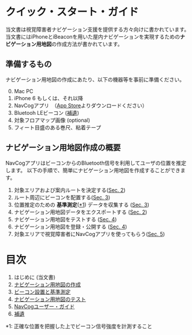 <!--
The MIT License (MIT)

Copyright (c) 2014, 2015 IBM Corporation
Permission is hereby granted, free of charge, to any person obtaining a copy
of this software and associated documentation files (the "Software"), to deal
in the Software without restriction, including without limitation the rights
to use, copy, modify, merge, publish, distribute, sublicense, and/or sell
copies of the Software, and to permit persons to whom the Software is
furnished to do so, subject to the following conditions:

The above copyright notice and this permission notice shall be included in all
copies or substantial portions of the Software.

THE SOFTWARE IS PROVIDED "AS IS", WITHOUT WARRANTY OF ANY KIND, EXPRESS OR
IMPLIED, INCLUDING BUT NOT LIMITED TO THE WARRANTIES OF MERCHANTABILITY,
FITNESS FOR A PARTICULAR PURPOSE AND NONINFRINGEMENT. IN NO EVENT SHALL THE
AUTHORS OR COPYRIGHT HOLDERS BE LIABLE FOR ANY CLAIM, DAMAGES OR OTHER
LIABILITY, WHETHER IN AN ACTION OF CONTRACT, TORT OR OTHERWISE, ARISING FROM,
OUT OF OR IN CONNECTION WITH THE SOFTWARE OR THE USE OR OTHER DEALINGS IN THE
SOFTWARE.
-->

# クイック・スタート・ガイド
当文書は視覚障害者ナビゲーション支援を提供する方々向けに書かれています。
当文書にはiPhoneとiBeaconを用いた屋内ナビゲーションを実現するための**ナビゲーション用地図**の作成方法が書かれています。


## 準備するもの
ナビゲーション用地図の作成にあたり、以下の機器等を事前に準備ください。

0. Mac PC
0. iPhone 6 もしくは、それ以降
0. NavCogアプリ　（[App Store](https://itunes.apple.com/WebObjects/MZStore.woa/wa/viewSoftware?id=1042163426&mt=8)よりダウンロードください）
0. Bluetooh LEビーコン ([補遺](appendix.md#beacon))
0. 対象フロアマップ画像 (optional)
0. フィート目盛のある巻尺、粘着テープ


## ナビゲーション用地図作成の概要
NavCogアプリはビーコンからのBluetooth信号を利用してユーザの位置を推定します。
以下の手順で、簡単にナビゲーション用地図を作成することができます。

1.	対象エリアおよび案内ルートを決定する([Sec. 2](map.md))
2.	ルート周辺にビーコンを配置する([Sec. 3](beacon.md))
3.	位置推定のための **基準測定**([*1](#footnote1)) データを収集する ([Sec. 3](beacon.md#fingerprinting))
4.	ナビゲーション用地図データをエクスポートする ([Sec. 2](map.md#export_map))
5.	ナビゲーション用地図をテストする ([Sec. 4](test.md))
6.	ナビゲーション用地図を登録・公開する ([Sec. 4](test.md#submit_map))
7.	対象エリアで視覚障害者にNavCogアプリを使ってもらう([Sec. 5](navcog.md))

# 目次

1. はじめに (当文書)
2. [ナビゲーション用地図の作成](map.md)
3. [ビーコン設置と基準測定](beacon.md)
4. [ナビゲーション用地図のテスト](test.md)
5. [NavCogユーザー・ガイド](navcog.md)
6. [補遺](appendix.md)

<a name="footnote1">*1</a>: 正確な位置を把握した上でビーコン信号強度を計測すること
